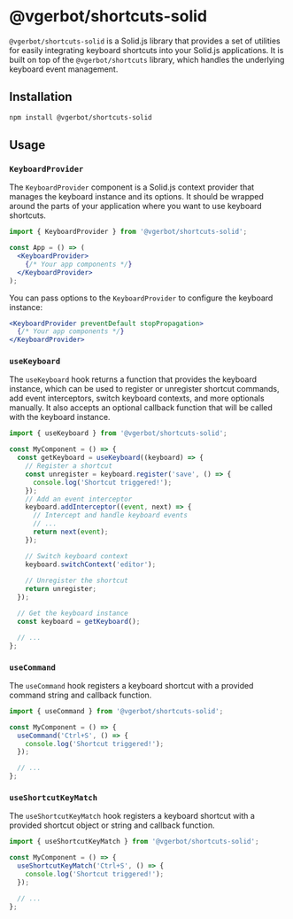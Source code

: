 # @vgerbot/shortcuts-solid

`@vgerbot/shortcuts-solid` is a Solid.js library that provides a set of utilities for easily integrating keyboard shortcuts into your Solid.js applications. It is built on top of the `@vgerbot/shortcuts` library, which handles the underlying keyboard event management.

## Installation

```bash
npm install @vgerbot/shortcuts-solid
```

## Usage

### `KeyboardProvider`

The `KeyboardProvider` component is a Solid.js context provider that manages the keyboard instance and its options. It should be wrapped around the parts of your application where you want to use keyboard shortcuts.

```jsx
import { KeyboardProvider } from '@vgerbot/shortcuts-solid';

const App = () => (
  <KeyboardProvider>
    {/* Your app components */}
  </KeyboardProvider>
);
```

You can pass options to the `KeyboardProvider` to configure the keyboard instance:

```jsx
<KeyboardProvider preventDefault stopPropagation>
  {/* Your app components */}
</KeyboardProvider>
```

### `useKeyboard`

The `useKeyboard` hook returns a function that provides the keyboard instance, which can be used to register or unregister shortcut commands, add event interceptors, switch keyboard contexts, and more optionals manually. It also accepts an optional callback function that will be called with the keyboard instance.

```jsx
import { useKeyboard } from '@vgerbot/shortcuts-solid';

const MyComponent = () => {
  const getKeyboard = useKeyboard((keyboard) => {
    // Register a shortcut
    const unregister = keyboard.register('save', () => {
      console.log('Shortcut triggered!');
    });
    // Add an event interceptor
    keyboard.addInterceptor((event, next) => {
      // Intercept and handle keyboard events
      // ...
      return next(event);
    });

    // Switch keyboard context
    keyboard.switchContext('editor');
        
    // Unregister the shortcut
    return unregister;
  });

  // Get the keyboard instance
  const keyboard = getKeyboard();

  // ...
};
```

### `useCommand`

The `useCommand` hook registers a keyboard shortcut with a provided command string and callback function.

```jsx
import { useCommand } from '@vgerbot/shortcuts-solid';

const MyComponent = () => {
  useCommand('Ctrl+S', () => {
    console.log('Shortcut triggered!');
  });

  // ...
};
```

### `useShortcutKeyMatch`

The `useShortcutKeyMatch` hook registers a keyboard shortcut with a provided shortcut object or string and callback function.

```jsx
import { useShortcutKeyMatch } from '@vgerbot/shortcuts-solid';

const MyComponent = () => {
  useShortcutKeyMatch('Ctrl+S', () => {
    console.log('Shortcut triggered!');
  });

  // ...
};
```
